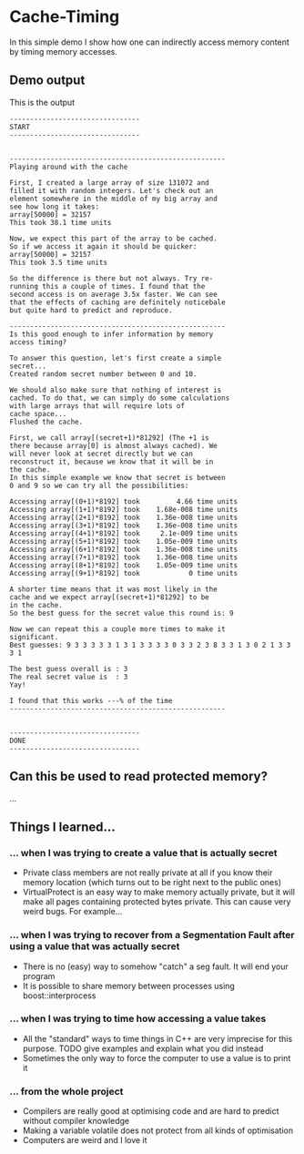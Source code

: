 # Cache-Timing

In this simple demo I show how one can indirectly access memory content by timing memory accesses.

## Demo output

This is the output

    --------------------------------
    START
    --------------------------------


    -----------------------------------------------------
    Playing around with the cache

    First, I created a large array of size 131072 and
    filled it with random integers. Let's check out an
    element somewhere in the middle of my big array and
    see how long it takes:
    array[50000] = 32157
    This took 38.1 time units

    Now, we expect this part of the array to be cached.
    So if we access it again it should be quicker:
    array[50000] = 32157
    This took 3.5 time units

    So the difference is there but not always. Try re-
    running this a couple of times. I found that the
    second access is on average 3.5x faster. We can see
    that the effects of caching are definitely noticebale
    but quite hard to predict and reproduce.

    -----------------------------------------------------        
    Is this good enough to infer information by memory
    access timing?

    To answer this question, let's first create a simple
    secret...
    Created random secret number between 0 and 10.

    We should also make sure that nothing of interest is
    cached. To do that, we can simply do some calculations       
    with large arrays that will require lots of
    cache space...
    Flushed the cache.

    First, we call array[(secret+1)*81292] (The +1 is
    there because array[0] is almost always cached). We
    will never look at secret directly but we can
    reconstruct it, because we know that it will be in
    the cache.
    In this simple example we know that secret is between        
    0 and 9 so we can try all the possibilities:

    Accessing array[(0+1)*8192] took         4.66 time units     
    Accessing array[(1+1)*8192] took    1.68e-008 time units     
    Accessing array[(2+1)*8192] took    1.36e-008 time units     
    Accessing array[(3+1)*8192] took    1.36e-008 time units     
    Accessing array[(4+1)*8192] took     2.1e-009 time units     
    Accessing array[(5+1)*8192] took    1.05e-009 time units     
    Accessing array[(6+1)*8192] took    1.36e-008 time units     
    Accessing array[(7+1)*8192] took    1.36e-008 time units     
    Accessing array[(8+1)*8192] took    1.05e-009 time units     
    Accessing array[(9+1)*8192] took            0 time units     

    A shorter time means that it was most likely in the
    cache and we expect array[(secret+1)*81292] to be
    in the cache.
    So the best guess for the secret value this round is: 9      

    Now we can repeat this a couple more times to make it        
    significant.
    Best guesses: 9 3 3 3 3 3 1 3 1 3 3 3 3 0 3 3 2 3 8 3 3 1 3 0 2 1 3 3 3 1

    The best guess overall is : 3
    The real secret value is  : 3
    Yay!

    I found that this works ---% of the time
    -----------------------------------------------------        


    --------------------------------
    DONE
    --------------------------------

## Can this be used to read protected memory?
...

## Things I learned...

### ... when I was trying to create a value that is actually secret
- Private class members are not really private at all if you know their memory location (which turns out to be right next to the public ones)
- VirtualProtect is an easy way to make memory actually private, but it will make all pages containing protected bytes private. This can cause very weird bugs. For example...

### ... when I was trying to recover from a Segmentation Fault after using a value that was actually secret
- There is no (easy) way to somehow "catch" a seg fault. It will end your program
- It is possible to share memory between processes using boost::interprocess

### ... when I was trying to time how accessing a value takes
- All the "standard" ways to time things in C++ are very imprecise for this purpose. TODO give examples and explain what you did instead
- Sometimes the only way to force the computer to use a value is to print it


### ... from the whole project
- Compilers are really good at optimising code and are hard to predict without compiler knowledge
- Making a variable volatile does not protect from all kinds of optimisation
- Computers are weird and I love it
